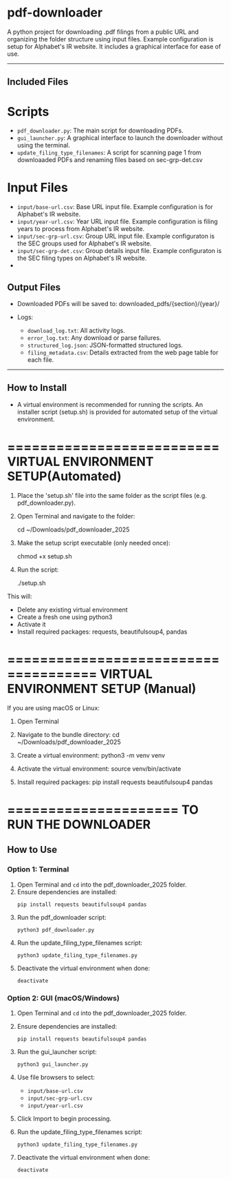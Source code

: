# pdf-downloader

A python project for downloading .pdf filings from a public URL and organizing the folder structure using input files.
Example configuration is setup for Alphabet's IR website. 
It includes a graphical interface for ease of use. 

---
## Included Files

# Scripts
- `pdf_downloader.py`: The main script for downloading PDFs.
- `gui_launcher.py`: A graphical interface to launch the downloader without using the terminal.
- `update_filing_type_filenames`: A script for scanning page 1 from downloaaded PDFs and renaming files based on sec-grp-det.csv

# Input Files
- `input/base-url.csv`: Base URL input file. Example configuration is for Alphabet's IR website.
- `input/year-url.csv`: Year URL input file. Example configuration is filing years to process from Alphabet's IR website.
- `input/sec-grp-url.csv`: Group URL input file. Example configuraton is the SEC groups used for Alphabet's IR website.
- `input/sec-grp-det.csv`: Group details input file. Example configuraton is the SEC filing types on Alphabet's IR website.
- 
## Output Files

- Downloaded PDFs will be saved to: downloaded_pdfs/{section}/{year}/
  
- Logs:
  - `download_log.txt`: All activity logs.
  - `error_log.txt`: Any download or parse failures.
  - `structured_log.json`: JSON-formatted structured logs.
  - `filing_metadata.csv`: Details extracted from the web page table for each file.

---

## How to Install

- A virtual environment is recommended for running the scripts. An installer script (setup.sh) is provided for automated setup of the virtual environment.

==========================
 VIRTUAL ENVIRONMENT SETUP(Automated)
==========================

1. Place the 'setup.sh' file into the same folder as the script files (e.g. pdf_downloader.py).
2. Open Terminal and navigate to the folder:

   cd ~/Downloads/pdf_downloader_2025

3. Make the setup script executable (only needed once):

   chmod +x setup.sh

4. Run the script:

   ./setup.sh

This will:
- Delete any existing virtual environment
- Create a fresh one using python3
- Activate it
- Install required packages: requests, beautifulsoup4, pandas

=====================================
 VIRTUAL ENVIRONMENT SETUP (Manual)
=====================================

If you are using macOS or Linux:

1. Open Terminal
2. Navigate to the bundle directory:
   cd ~/Downloads/pdf_downloader_2025

3. Create a virtual environment:
   python3 -m venv venv

4. Activate the virtual environment:
   source venv/bin/activate

5. Install required packages:
   pip install requests beautifulsoup4 pandas

=====================
TO RUN THE DOWNLOADER
=====================

## How to Use

### Option 1: Terminal

1. Open Terminal and `cd` into the pdf_downloader_2025 folder.
2. Ensure dependencies are installed:
   ```
   pip install requests beautifulsoup4 pandas
   ```
3. Run the pdf_downloader script:
   ```
   python3 pdf_downloader.py
   ```
4. Run the update_filing_type_filenames script:
   ```
   python3 update_filing_type_filenames.py
   ```
5. Deactivate the virtual environment when done:
   ```
   deactivate
   ```
### Option 2: GUI (macOS/Windows)

1. Open Terminal and `cd` into the pdf_downloader_2025 folder.
2. Ensure dependencies are installed:
   ```
   pip install requests beautifulsoup4 pandas
   ```
3. Run the gui_launcher script:
   ```
   python3 gui_launcher.py
   ```
4. Use file browsers to select:
   - `input/base-url.csv`
   - `input/sec-grp-url.csv`
   - `input/year-url.csv`
     
5. Click Import to begin processing.

6. Run the update_filing_type_filenames script:
   ```
   python3 update_filing_type_filenames.py
   ```
7. Deactivate the virtual environment when done:
   ```
   deactivate
   ```
